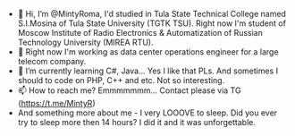 - 👋 Hi, I’m @MintyRoma, I'd studied in Tula State Technical College named S.I.Mosina of Tula State University (TGTK TSU). Right now I'm student of Moscow Institute of Radio Electronics & Automatization of Russian Technology University (MIREA RTU). 
- 👀 Right now I'm working as data center operations engineer for a large telecom company.
- 🌱 I’m currently learning C#, Java... Yes I like that PLs. And sometimes I should to code on PHP, C++ and etc. Not so interesting.
- 📫 How to reach me? Emmmmmmm... Contact please via TG (https://t.me/MintyR)
- And something more about me - I very LOOOVE to sleep. Did you ever try to sleep more then 14 hours? I did it and it was unforgettable.
